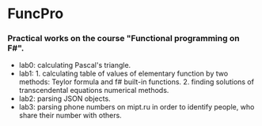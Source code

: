 # FuncPro
### Practical works on the course "Functional programming on F#".
* lab0: calculating Pascal's triangle.
* lab1: 1. calculating table of values of elementary function by two methods: Teylor formula and f# built-in functions.
        2. finding solutions of transcendental equations numerical methods.
* lab2: parsing JSON objects.
* lab3: parsing phone numbers on mipt.ru in order to identify people, who share their number with others.
